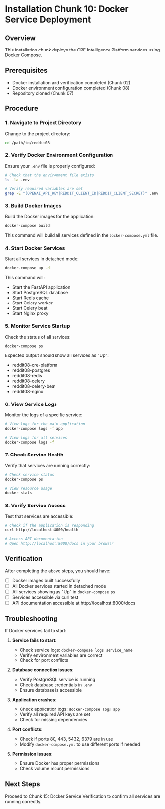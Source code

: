 # Installation Chunk 10: Docker Service Deployment

## Overview
This installation chunk deploys the CRE Intelligence Platform services using Docker Compose.

## Prerequisites
- Docker installation and verification completed (Chunk 02)
- Docker environment configuration completed (Chunk 08)
- Repository cloned (Chunk 07)

## Procedure

### 1. Navigate to Project Directory
Change to the project directory:
```bash
cd /path/to/reddit08
```

### 2. Verify Docker Environment Configuration
Ensure your `.env` file is properly configured:
```bash
# Check that the environment file exists
ls -la .env

# Verify required variables are set
grep -E "(OPENAI_API_KEY|REDDIT_CLIENT_ID|REDDIT_CLIENT_SECRET)" .env
```

### 3. Build Docker Images
Build the Docker images for the application:
```bash
docker-compose build
```

This command will build all services defined in the `docker-compose.yml` file.

### 4. Start Docker Services
Start all services in detached mode:
```bash
docker-compose up -d
```

This command will:
- Start the FastAPI application
- Start PostgreSQL database
- Start Redis cache
- Start Celery worker
- Start Celery beat
- Start Nginx proxy

### 5. Monitor Service Startup
Check the status of all services:
```bash
docker-compose ps
```

Expected output should show all services as "Up":
- reddit08-cre-platform
- reddit08-postgres
- reddit08-redis
- reddit08-celery
- reddit08-celery-beat
- reddit08-nginx

### 6. View Service Logs
Monitor the logs of a specific service:
```bash
# View logs for the main application
docker-compose logs -f app

# View logs for all services
docker-compose logs -f
```

### 7. Check Service Health
Verify that services are running correctly:
```bash
# Check service status
docker-compose ps

# View resource usage
docker stats
```

### 8. Verify Service Access
Test that services are accessible:
```bash
# Check if the application is responding
curl http://localhost:8000/health

# Access API documentation
# Open http://localhost:8000/docs in your browser
```

## Verification
After completing the above steps, you should have:
- [ ] Docker images built successfully
- [ ] All Docker services started in detached mode
- [ ] All services showing as "Up" in `docker-compose ps`
- [ ] Services accessible via curl test
- [ ] API documentation accessible at http://localhost:8000/docs

## Troubleshooting
If Docker services fail to start:

1. **Service fails to start**:
   - Check service logs: `docker-compose logs service_name`
   - Verify environment variables are correct
   - Check for port conflicts

2. **Database connection issues**:
   - Verify PostgreSQL service is running
   - Check database credentials in `.env`
   - Ensure database is accessible

3. **Application crashes**:
   - Check application logs: `docker-compose logs app`
   - Verify all required API keys are set
   - Check for missing dependencies

4. **Port conflicts**:
   - Check if ports 80, 443, 5432, 6379 are in use
   - Modify `docker-compose.yml` to use different ports if needed

5. **Permission issues**:
   - Ensure Docker has proper permissions
   - Check volume mount permissions

## Next Steps
Proceed to Chunk 15: Docker Service Verification to confirm all services are running correctly.
